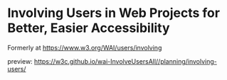 # Involving Users in Web Projects for Better, Easier Accessibility
Formerly at https://www.w3.org/WAI/users/involving

preview: https://w3c.github.io/wai-InvolveUsersAll//planning/involving-users/ 
